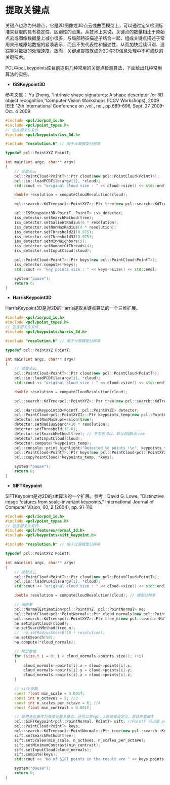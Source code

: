 # 提取关键点

关键点也称为兴趣点，它是2D图像或3D点云或曲面模型上，可以通过定义检测标准来获取的具有稳定性、区别性的点集。从技术上来说，关键点的数量相比于原始点云或图像数据量上减小很多，与局部特征描述子结合一起，组成关键点描述子常用来形成原始数据的紧凑表示，而且不失代表性和描述性，从而加快后续识别、追踪等对数据的处理速度。故而，关键点提取就成为2D与3D信息处理中不可或缺的关键技术。

PCL中pcl_keypoints库目前提供几种常用的关键点检测算法，下面给出几种常用算法的实例。

* **ISSKeypoint3D**

参考文献：
Yu Zhong, “Intrinsic shape signatures: A shape descriptor for 3D object recognition,”Computer Vision Workshops (ICCV Workshops), 2009 IEEE 12th International Conference on ,vol., no., pp.689-696, Sept. 27 2009-Oct. 4 2009

```cpp
#include <pcl/io/pcd_io.h>
#include <pcl/point_types.h>
// 包含相关头文件
#include <pcl/keypoints/iss_3d.h>

#include "resolution.h" // 用于计算模型分辨率

typedef pcl::PointXYZ PointT;

int main(int argc, char** argv)
{
	// 读取点云
	pcl::PointCloud<PointT>::Ptr cloud(new pcl::PointCloud<PointT>);
	pcl::io::loadPCDFile(argv[1], *cloud);
	std::cout << "original cloud size : " << cloud->size() << std::endl;

	double resolution = computeCloudResolution(cloud);

	pcl::search::KdTree<pcl::PointXYZ>::Ptr tree(new pcl::search::KdTree<pcl::PointXYZ>());

	pcl::ISSKeypoint3D<PointT, PointT> iss_detector;
	iss_detector.setSearchMethod(tree);
	iss_detector.setSalientRadius(6 * resolution);
	iss_detector.setNonMaxRadius(4 * resolution);
	iss_detector.setThreshold21(0.975);
	iss_detector.setThreshold32(0.975);
	iss_detector.setMinNeighbors(5);
	iss_detector.setNumberOfThreads(4);
	iss_detector.setInputCloud(cloud);

	pcl::PointCloud<PointT>::Ptr keys(new pcl::PointCloud<PointT>);
	iss_detector.compute(*keys);
	std::cout << "key points size : " << keys->size() << std::endl;

	system("pause");
	return 0;
}
```

* **HarrisKeypoint3D**

HarrisKeypoint3D是对2D的Harris提取关键点算法的一个三维扩展。

```cpp
#include <pcl/io/pcd_io.h>
#include <pcl/point_types.h>
// 包含相关头文件
#include <pcl/keypoints/harris_3d.h>

#include "resolution.h" // 用于计算模型分辨率

typedef pcl::PointXYZ PointT;

int main(int argc, char** argv)
{
	// 读取点云
	pcl::PointCloud<PointT>::Ptr cloud(new pcl::PointCloud<PointT>);
	pcl::io::loadPCDFile(argv[1], *cloud);
	std::cout << "original cloud size : " << cloud->size() << std::endl;

	double resolution = computeCloudResolution(cloud);

	pcl::search::KdTree<pcl::PointXYZ>::Ptr tree(new pcl::search::KdTree<pcl::PointXYZ>());

	pcl::HarrisKeypoint3D<PointT, pcl::PointXYZI> detector;
	pcl::PointCloud<pcl::PointXYZI>::Ptr keypoints_temp(new pcl::PointCloud<pcl::PointXYZI>);
	detector.setNonMaxSupression(true);
	detector.setRadiusSearch(10 * resolution);
	detector.setThreshold(1E-6);
	detector.setSearchMethod(tree); // 不写也可以，默认构建kdtree
	detector.setInputCloud(cloud);
	detector.compute(*keypoints_temp);
	pcl::console::print_highlight("Detected %d points !\n", keypoints_temp->size());
	pcl::PointCloud<PointT>::Ptr keys(new pcl::PointCloud<pcl::PointXYZ>);
	pcl::copyPointCloud(*keypoints_temp, *keys);

	system("pause");
	return 0;
}
```

* **SIFTKeypoint**

SIFTKeypoint是对2D的sift算法的一个扩展。参考：David G. Lowe, "Distinctive image features from scale-invariant keypoints," International Journal of Computer Vision, 60, 2 (2004), pp. 91-110.

```cpp
#include <pcl/io/pcd_io.h>
#include <pcl/point_types.h>
// 包含相关头文件
#include <pcl/features/normal_3d.h>
#include <pcl/keypoints/sift_keypoint.h>

#include "resolution.h" // 用于计算模型分辨率

typedef pcl::PointXYZ PointT;

int main(int argc, char** argv)
{
	// 读取点云
	pcl::PointCloud<PointT>::Ptr cloud(new pcl::PointCloud<PointT>);
	pcl::io::loadPCDFile(argv[1], *cloud);
	std::cout << "original cloud size : " << cloud->size() << std::endl;

	double resolution = computeCloudResolution(cloud); // 模型分辨率

	// 法向量
	pcl::NormalEstimation<pcl::PointXYZ, pcl::PointNormal> ne;
	pcl::PointCloud<pcl::PointNormal>::Ptr cloud_normals(new pcl::PointCloud<pcl::PointNormal>);
	pcl::search::KdTree<pcl::PointXYZ>::Ptr tree_n(new pcl::search::KdTree<pcl::PointXYZ>());
	ne.setInputCloud(cloud);
	ne.setSearchMethod(tree_n);
	//	ne.setRadiusSearch(10 * resolution);
	ne.setKSearch(50);
	ne.compute(*cloud_normals);

	// 拷贝数据
	for (size_t i = 0; i < cloud_normals->points.size(); ++i)
	{
		cloud_normals->points[i].x = cloud->points[i].x;
		cloud_normals->points[i].y = cloud->points[i].y;
		cloud_normals->points[i].z = cloud->points[i].z;
	}

	// sift参数
	const float min_scale = 0.001f;
	const int n_octaves = 5; //3
	const int n_scales_per_octave = 6; //4
	const float min_contrast = 0.001f;

	// 使用法向量作为强度计算关键点，还可以是rgb、z值或者自定义，具体参看API
	pcl::SIFTKeypoint<pcl::PointNormal, PointT> sift; //PointT 可以是 pcl::PointWithScale包含尺度信息
	pcl::PointCloud<PointT> keys;
	pcl::search::KdTree<pcl::PointNormal>::Ptr tree(new pcl::search::KdTree<pcl::PointNormal>());
	sift.setSearchMethod(tree);
	sift.setScales(min_scale, n_octaves, n_scales_per_octave);
	sift.setMinimumContrast(min_contrast);
	sift.setInputCloud(cloud_normals);
	sift.compute(keys);
	std::cout << "No of SIFT points in the result are " << keys.points.size() << std::endl;

	system("pause");
	return 0;
}
```
